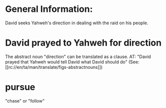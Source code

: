 # General Information:

David seeks Yahweh's direction in dealing with the raid on his people.

# David prayed to Yahweh for direction

The abstract noun "direction" can be translated as a clause. AT: "David prayed that Yahweh would tell David what David should do" (See: [[rc://en/ta/man/translate/figs-abstractnouns]])

# pursue

"chase" or "follow"